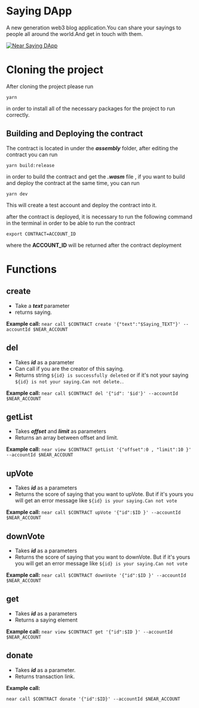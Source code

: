 
# Saying DApp

A new generation web3 blog application.You can share your sayings to people all around the world.And get in touch with them.


[![Near Saying DApp](https://user-images.githubusercontent.com/62159014/151663684-1cd01b3e-c93b-4cfb-9ffa-531d488b78ed.gif)](https://www.loom.com/share/6ec60305d2904dbc94018c728802b9df)



# Cloning the project
After cloning the project please run 

    yarn
in order to install all of the necessary packages for the project to run correctly.

## Building and Deploying the contract
The contract is located in under the ***assembly*** folder, after editing the contract you can run

    yarn build:release
in order to build the contract and get the ***.wasm*** file , if you want to build and deploy the contract at the same time, you can run 

    yarn dev
This will create a test account and deploy the contract into it.

after the contract is deployed, it is necessary to run the following command in the terminal in order to be able to run the contract

    export CONTRACT=ACCOUNT_ID
where the **ACCOUNT_ID** will be returned after the contract deployment

# Functions
## create 

 - Take a ***text*** parameter
 - returns saying.

**Example call:**
`near call $CONTRACT create '{"text":"$Saying_TEXT"}' --accountId $NEAR_ACCOUNT`


## del

 - Takes ***id*** as a parameter
 - Can call if you are the creator of this saying.
 - Returns string `${id} is successfully deleted` or if it's not your saying `${id} is not your saying.Can not delete.`.

**Example call:**
`near call $CONTRACT del '{"id": '$id'}' --accountId $NEAR_ACCOUNT`

## getList 

 - Takes ***offset*** and ***limit*** as parameters
 - Returns an array between offset and limit.
 
**Example call:**
`near view $CONTRACT getList '{"offset":0 , "limit":10 }' --accountId $NEAR_ACCOUNT`

## upVote 

 - Takes ***id*** as  a parameters
 - Returns the score of saying that you want to upVote. But if it's yours you will get an error message like `${id} is your saying.Can not vote`

 **Example call:**
`near call $CONTRACT upVote '{"id":$ID }' --accountId $NEAR_ACCOUNT`
 
## downVote 
 - Takes ***id*** as  a parameters
 - Returns the score of saying that you want to downVote. But if it's yours you will get an error message like `${id} is your saying.Can not vote`

 **Example call:**
`near call $CONTRACT downVote '{"id":$ID }' --accountId $NEAR_ACCOUNT`
 
## get 
 - Takes ***id*** as  a parameters
 - Returns a saying element

**Example call:** 
`near view $CONTRACT get '{"id":$ID }' --accountId $NEAR_ACCOUNT`

## donate 
 - Takes ***id*** as  a parameter.
 - Returns transaction link.

**Example call:**

`near call $CONTRACT donate '{"id":$ID}' --accountId $NEAR_ACCOUNT`
